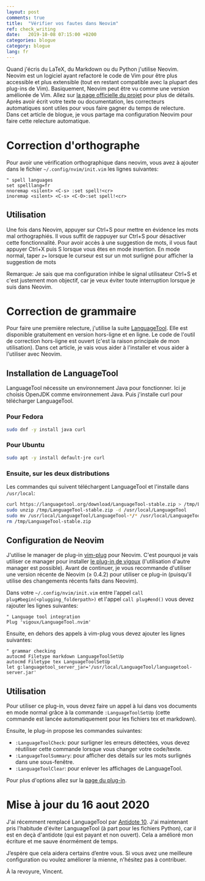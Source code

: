 ```yaml
---
layout: post
comments: true
title:  "Vérifier vos fautes dans Neovim"
ref: check_writing
date:   2019-10-08 07:15:00 +0200
categories: blogue
category: blogue
lang: fr
---
```


Quand j'écris du LaTeX, du Markdown ou du Python j'utilise Neovim.
Neovim est un logiciel ayant refactoré le code de Vim pour être plus accessible et plus extensible (tout en restant compatible avec la plupart des plug-ins de Vim).
Basiquement, Neovim peut être vu comme une version améliorée de Vim.
Allez sur [la page officielle du projet](https://neovim.io/charter/) pour plus de détails.
Après avoir écrit votre texte ou documentation, les correcteurs automatiques sont utiles pour vous faire gagner du temps de relecture.
Dans cet article de blogue, je vous partage ma configuration Neovim pour faire cette relecture automatique.

# Correction d'orthographe

Pour avoir une vérification orthographique dans neovim, vous avez à ajouter dans le fichier `~/.config/nvim/init.vim` les lignes suivantes:

```
" spell languages
set spelllang=fr
nnoremap <silent> <C-s> :set spell!<cr>
inoremap <silent> <C-s> <C-O>:set spell!<cr>
```

## Utilisation

Une fois dans Neovim, appuyer sur Ctrl+S pour mettre en évidence les mots mal orthographiés.
Il vous suffit de rappuyer sur Ctrl+S pour désactiver cette fonctionnalité.
Pour avoir accès à une suggestion de mots, il vous faut appuyer Ctrl+X puis S lorsque vous êtes en mode insertion.
En mode normal, taper `z=` lorsque le curseur est sur un mot surligné pour afficher la suggestion de mots

Remarque: Je sais que ma configuration inhibe le signal utilisateur Ctrl+S et c'est justement mon objectif, car je veux éviter toute interruption lorsque je suis dans Neovim.

# Correction de grammaire

Pour faire une première relecture, j'utilise la suite [LanguageTool](https://www.languagetool.org/).
Elle est disponible gratuitement en version hors-ligne et en ligne.
Le code de l'outil de correction hors-ligne est ouvert (c'est la raison principale de mon utilisation).
Dans cet article, je vais vous aider à l'installer et vous aider à l'utiliser avec Neovim.

## Installation de LanguageTool

LanguageTool nécessite un environnement Java pour fonctionner.
Ici je choisis OpenJDK comme environnement Java.
Puis j'installe curl pour télécharger LanguageTool.

### Pour Fedora
```bash
sudo dnf -y install java curl
```

### Pour Ubuntu
```bash
sudo apt -y install default-jre curl
```

### Ensuite, sur les deux distributions
Les commandes qui suivent téléchargent LanguageTool et l'installe dans `/usr/local`:

```bash
curl https://languagetool.org/download/LanguageTool-stable.zip > /tmp/LanguageTool-stable.zip
sudo unzip /tmp/LanguageTool-stable.zip -d /usr/local/LanguageTool
sudo mv /usr/local/LanguageTool/LanguageTool-*/* /usr/local/LanguageTool/
rm /tmp/LanguageTool-stable.zip
```


## Configuration de Neovim
J'utilise le manager de plug-in [vim-plug](https://github.com/junegunn/vim-plug) pour Neovim.
C'est pourquoi je vais utiliser ce manager pour installer [le plug-in de vigoux](https://github.com/vigoux/LanguageTool.nvim) (l'utilisation d'autre manager est possible).
Avant de continuer, je vous recommande d'utiliser une version récente de Neovim (&ge; 0.4.2) pour utiliser ce plug-in (puisqu'il utilise des changements récents faits dans Neovim).

Dans votre `~/.config/nvim/init.vim` entre l'appel `call plug#begin(<plugging_folderpath>)` et l'appel `call plug#end()` vous devez rajouter les lignes suivantes:

```
" Language tool integration
Plug 'vigoux/LanguageTool.nvim'
```

Ensuite, en dehors des appels à vim-plug vous devez ajouter les lignes suivantes:

```
" grammar checking
autocmd Filetype markdown LanguageToolSetUp
autocmd Filetype tex LanguageToolSetUp
let g:languagetool_server_jar='/usr/local/LanguageTool/languagetool-server.jar'
```

## Utilisation

Pour utiliser ce plug-in, vous devez faire un appel à lui dans vos documents en mode normal grâce à la commande `:LanguageToolSetUp` (cette commande est lancée automatiquement pour les fichiers tex et markdown).

Ensuite, le plug-in propose les commandes suivantes:

* `:LanguageToolCheck`: pour surligner les erreurs détectées, vous devez réutiliser cette commande lorsque vous changer votre code/texte.
* `:LanguageToolSummary`: pour afficher des détails sur les mots surlignés dans une sous-fenêtre.
* `:LanguageToolClear`: pour enlever les affichages de LanguageTool.

Pour plus d'options allez sur la [page du plug-in](https://github.com/vigoux/LanguageTool.nvim).

# Mise à jour du 16 aout 2020

J'ai récemment remplacé LanguageTool par [Antidote 10](https://www.antidote.info/fr).
J'ai maintenant pris l'habitude d'éviter LanguageTool (à part pour les fichiers Python), car il est en deçà d'antidote (qui est payant et non ouvert).
Cela a amélioré mon écriture et me sauve énormément de temps.


J’espère que cela aidera certains d’entre vous.
Si vous avez une meilleure configuration ou voulez améliorer la mienne, n'hésitez pas à contribuer.

À la revoyure, Vincent.
